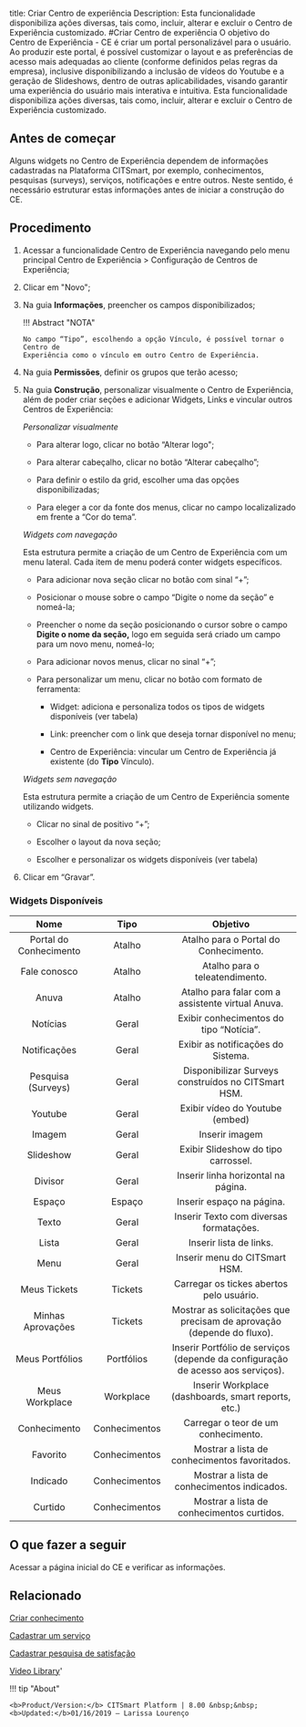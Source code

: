 title: Criar Centro de experiência
Description: Esta funcionalidade disponibiliza ações diversas, tais como, incluir, alterar e excluir o Centro de Experiência customizado.
#Criar Centro de experiência
O objetivo do Centro de Experiência - CE é criar um portal personalizável para o usuário. Ao produzir este portal, é possível customizar o layout e as preferências de acesso mais adequadas ao cliente (conforme definidos pelas regras da empresa), inclusive disponibilizando a inclusão de vídeos do Youtube e a geração de Slideshows, dentro de outras aplicabilidades, visando garantir uma experiência do usuário mais interativa e intuitiva.
Esta funcionalidade disponibiliza ações diversas, tais como, incluir, alterar e excluir o Centro de Experiência customizado.

Antes de começar
--------------------

Alguns widgets no Centro de Experiência dependem de informações cadastradas na Plataforma
CITSmart, por exemplo, conhecimentos, pesquisas (surveys), serviços,
notificações e entre outros. Neste sentido, é necessário estruturar estas
informações antes de iniciar a construção do CE.

Procedimento
----------------

1.  Acessar a funcionalidade Centro de Experiência navegando pelo menu principal
    Centro de Experiência \> Configuração de Centros de Experiência;

2.  Clicar em "Novo";

3.  Na guia **Informações**, preencher os campos disponibilizados;

    !!! Abstract "NOTA"

        No campo “Tipo”, escolhendo a opção Vínculo, é possível tornar o Centro de
        Experiência como o vínculo em outro Centro de Experiência.

4.  Na guia **Permissões**, definir os grupos que terão acesso;

5.  Na guia **Construção**, personalizar visualmente o Centro de Experiência,
    além de poder criar seções e adicionar Widgets, Links e vincular outros
    Centros de Experiência:

    *Personalizar visualmente*

    -   Para alterar logo, clicar no botão “Alterar logo";

    -   Para alterar cabeçalho, clicar no botão “Alterar cabeçalho”;

    -   Para definir o estilo da grid, escolher uma das opções disponibilizadas;

    -   Para eleger a cor da fonte dos menus, clicar no campo localizalizado em
        frente a “Cor do tema”.

    *Widgets com navegação*

    Esta estrutura permite a criação de um Centro de Experiência com um menu
    lateral. Cada item de menu poderá conter widgets específicos.

    -   Para adicionar nova seção clicar no botão com sinal “+”;

    -   Posicionar o mouse sobre o campo “Digite o nome da seção” e nomeá-la;

    -   Preencher o nome da seção posicionando o cursor sobre o campo **Digite o
    nome da seção,** logo em seguida será criado um campo para um novo menu,
    nomeá-lo;

    -   Para adicionar novos menus, clicar no sinal “+”;

    -   Para personalizar um menu, clicar no botão com formato de ferramenta:

        -   Widget: adiciona e personaliza todos os tipos de widgets disponíveis
            (ver tabela)

        -   Link: preencher com o link que deseja tornar disponível no menu;

        -   Centro de Experiência: vincular um Centro de Experiência já existente
            (do **Tipo** Vínculo).

    *Widgets sem navegação*

    Esta estrutura permite a criação de um Centro de Experiência somente utilizando
    widgets.

    -   Clicar no sinal de positivo “+”;

    -   Escolher o layout da nova seção;

    -   Escolher e personalizar os widgets disponíveis (ver tabela)


6.  Clicar em “Gravar”.




### Widgets Disponíveis

|        **Nome**        |    **Tipo**   |                                   **Objetivo**                                  |
|:----------------------:|:-------------:|:-------------------------------------------------------------------------------:|
| Portal do Conhecimento |     Atalho    |                      Atalho para o Portal do Conhecimento.                      |
|      Fale conosco      |     Atalho    |                          Atalho para o teleatendimento.                         |
|          Anuva         |     Atalho    |                Atalho para falar com a assistente virtual Anuva.                |
|        Notícias        |     Geral     |                     Exibir conhecimentos do tipo “Notícia”.                     |
|      Notificações      |     Geral     |                        Exibir as notificações do Sistema.                       |
|   Pesquisa (Surveys)   |     Geral     |               Disponibilizar Surveys construídos no CITSmart HSM.               |
|         Youtube        |     Geral     |                         Exibir vídeo do Youtube (embed)                         |
|         Imagem         |     Geral     |                                  Inserir imagem                                 |
|        Slideshow       |     Geral     |                       Exibir Slideshow do tipo carrossel.                       |
|         Divisor        |     Geral     |                       Inserir linha horizontal na página.                       |
|         Espaço         |     Espaço    |                            Inserir espaço na página.                            |
|          Texto         |     Geral     |                     Inserir Texto com diversas formatações.                     |
|          Lista         |     Geral     |                             Inserir lista de links.                             |
|          Menu          |     Geral     |                          Inserir menu do CITSmart HSM.                          |
|      Meus Tickets      |    Tickets    |                     Carregar os tickes abertos pelo usuário.                    |
|    Minhas Aprovações   |    Tickets    |      Mostrar as solicitações que precisam de aprovação (depende do fluxo).      |
|     Meus Portfólios    |   Portfólios  | Inserir Portfólio de serviços (depende da configuração de acesso aos serviços). |
|     Meus Workplace     |   Workplace   |               Inserir Workplace (dashboards, smart reports, etc.)               |
|      Conhecimento      | Conhecimentos |                       Carregar o teor de um conhecimento.                       |
|        Favorito        | Conhecimentos |                  Mostrar a lista de conhecimentos favoritados.                  |
|        Indicado        | Conhecimentos |                   Mostrar a lista de conhecimentos indicados.                   |
|         Curtido        | Conhecimentos |                    Mostrar a lista de conhecimentos curtidos.                   |

O que fazer a seguir
------------------------

Acessar a página inicial do CE e verificar as informações.

Relacionado
---------------

[Criar conhecimento](/pt-br/citsmart-platform-8/processes/knowledge/use/create-knowledge.html)

[Cadastrar um serviço](/pt-br/citsmart-platform-8/processes/portfolio-and-catalog/use/register-a-service.html)

[Cadastrar pesquisa de satisfação](/pt-br/citsmart-platform-8/processes/portfolio-and-catalog/configuration/register-satisfaction-survey.html)

<i class='fa fa-youtube-play  fa-2x' style='color:#97ce17;vertical-align: middle;'> </i> [Video Library](https://www.youtube.com/playlist?list=PLB5qK2uzf2RPwkqhQwYU_EpvvGd29tSTA)'

!!! tip "About"

    <b>Product/Version:</b> CITSmart Platform | 8.00 &nbsp;&nbsp;
    <b>Updated:</b>01/16/2019 – Larissa Lourenço

